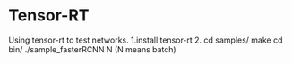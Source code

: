 # Tensor-RT
Using tensor-rt to test networks.
1.install tensor-rt
2.	cd samples/
	make
	cd bin/
	./sample_fasterRCNN N (N means batch)
